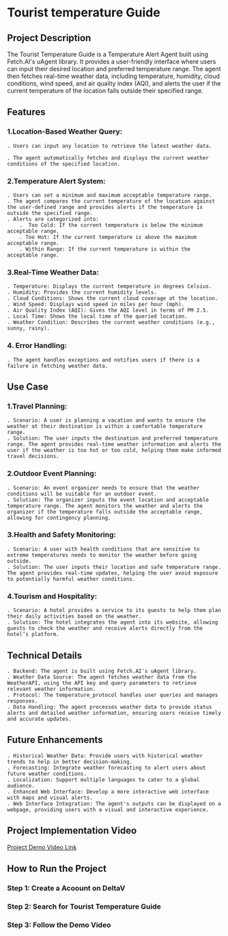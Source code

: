 # Tourist temperature Guide

## Project Description

The Tourist Temperature Guide is a Temperature Alert Agent built using Fetch.AI's uAgent library. It provides a user-friendly interface where users can input their desired location and preferred temperature range. The agent then fetches real-time weather data, including temperature, humidity, cloud conditions, wind speed, and air quality index (AQI), and alerts the user if the current temperature of the location falls outside their specified range.

## Features
### 1.Location-Based Weather Query:
    . Users can input any location to retrieve the latest weather data.
    
    . The agent automatically fetches and displays the current weather conditions of the specified location.

### 2.Temperature Alert System:
    . Users can set a minimum and maximum acceptable temperature range.
    . The agent compares the current temperature of the location against the user-defined range and provides alerts if the temperature is outside the specified range.
    . Alerts are categorized into:
        .  Too Cold: If the current temperature is below the minimum acceptable range.
        . Too Hot: If the current temperature is above the maximum acceptable range.
        . Within Range: If the current temperature is within the acceptable range.
### 3.Real-Time Weather Data:
    . Temperature: Displays the current temperature in degrees Celsius.
    . Humidity: Provides the current humidity levels.
    . Cloud Conditions: Shows the current cloud coverage at the location.
    . Wind Speed: Displays wind speed in miles per hour (mph).
    . Air Quality Index (AQI): Gives the AQI level in terms of PM 2.5.
    . Local Time: Shows the local time of the queried location.
    . Weather Condition: Describes the current weather conditions (e.g., sunny, rainy).
### 4. Error Handling:
    . The agent handles exceptions and notifies users if there is a failure in fetching weather data.


## Use Case 
### 1.Travel Planning:
    . Scenario: A user is planning a vacation and wants to ensure the weather at their destination is within a comfortable temperature range.
    . Solution: The user inputs the destination and preferred temperature range. The agent provides real-time weather information and alerts the user if the weather is too hot or too cold, helping them make informed travel decisions.

### 2.Outdoor Event Planning:
    . Scenario: An event organizer needs to ensure that the weather conditions will be suitable for an outdoor event.
    . Solution: The organizer inputs the event location and acceptable temperature range. The agent monitors the weather and alerts the organizer if the temperature falls outside the acceptable range, allowing for contingency planning.

### 3.Health and Safety Monitoring:
    . Scenario: A user with health conditions that are sensitive to extreme temperatures needs to monitor the weather before going outside.
    . Solution: The user inputs their location and safe temperature range. The agent provides real-time updates, helping the user avoid exposure to potentially harmful weather conditions.

### 4.Tourism and Hospitality:
    . Scenario: A hotel provides a service to its guests to help them plan their daily activities based on the weather.
    . Solution: The hotel integrates the agent into its website, allowing guests to check the weather and receive alerts directly from the hotel’s platform.

## Technical Details 
    . Backend: The agent is built using Fetch.AI's uAgent library.
    . Weather Data Source: The agent fetches weather data from the WeatherAPI, using the API key and query parameters to retrieve relevant weather information.
    . Protocol: The temperature_protocol handles user queries and manages responses.
    . Data Handling: The agent processes weather data to provide status alerts and detailed weather information, ensuring users receive timely and accurate updates.

## Future Enhancements 
    . Historical Weather Data: Provide users with historical weather trends to help in better decision-making.
    . Forecasting: Integrate weather forecasting to alert users about future weather conditions.
    . Localization: Support multiple languages to cater to a global audience.
    . Enhanced Web Interface: Develop a more interactive web interface with maps and visual alerts.
    . Web Interface Integration: The agent's outputs can be displayed on a webpage, providing users with a visual and interactive experience.

## Project Implementation Video
[Project Demo Video Link](https://drive.google.com/file/d/1bwg709i3P1wnkFI3iR57dBnICtbp27BR/view?usp=sharing)

## How to Run the Project

### Step 1: Create a Acoount on DeltaV

### Step 2: Search for Tourist Temperature Guide

### Step 3: Follow the Demo Video 
